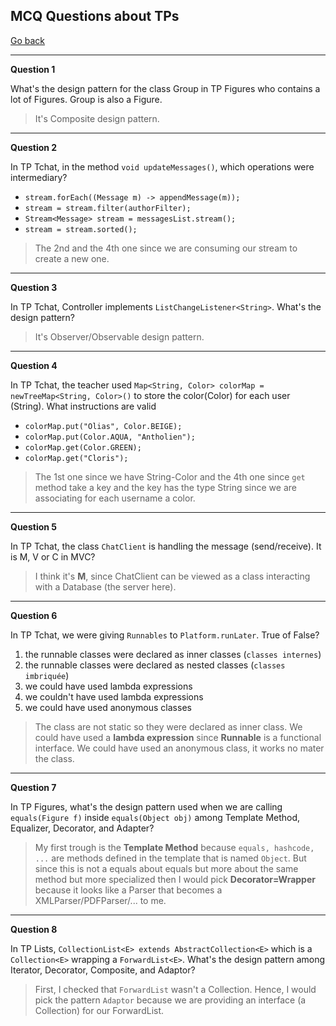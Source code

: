 ## MCQ Questions about TPs

[Go back](index.md)

<hr class="sr">

**Question 1**

What's the design pattern for the class Group in TP Figures
who contains a lot of Figures. Group is also a Figure.

<blockquote class="spoiler">
It's Composite design pattern.
</blockquote>

<hr class="sl">

**Question 2**

In TP Tchat, in the method ``void updateMessages()``,
which operations were intermediary?

* ``stream.forEach((Message m) -> appendMessage(m));``
* ``stream = stream.filter(authorFilter);``
* ``Stream<Message> stream = messagesList.stream();``
* ``stream = stream.sorted();``

<blockquote class="spoiler">
The 2nd and the 4th one since we are consuming our stream
to create a new one.
</blockquote>

<hr class="sr">

**Question 3**

In TP Tchat, Controller implements ``ListChangeListener<String>``.
What's the design pattern?

<blockquote class="spoiler">
It's Observer/Observable design pattern.
</blockquote>

<hr class="sl">

**Question 4**

In TP Tchat, the teacher used ``Map<String, Color> colorMap = newTreeMap<String, Color>()``
to store the color(Color) for each user (String). What instructions
are valid

* ``colorMap.put("Olias", Color.BEIGE);``
* ``colorMap.put(Color.AQUA, "Antholien");``
* ``colorMap.get(Color.GREEN);``
* ``colorMap.get("Cloris");``

<blockquote class="spoiler">
The 1st one since we have String-Color and the 4th one
since <code>get</code> method take a key and the key has the type String
since we are associating for each username a color.
</blockquote>

<hr class="sr">

**Question 5**

In TP Tchat, the class ``ChatClient`` is handling
the message (send/receive). It is M, V or C in MVC?

<blockquote class="spoiler">
I think it's <b>M</b>, since ChatClient can be viewed
as a class interacting with a Database (the server here).
</blockquote>

<hr class="sl">

**Question 6**

In TP Tchat, we were giving ``Runnables`` to
``Platform.runLater``. True of False?

1. the runnable classes were declared as inner classes (``classes internes``)
2. the runnable classes were declared as nested classes (``classes imbriquée``)
3. we could have used lambda expressions
4. we couldn't have used lambda expressions
5. we could have used anonymous classes

<blockquote class="spoiler">
The class are not static so they were declared as inner class.
We could have used a <b>lambda expression</b> since
<b>Runnable</b> is a functional interface. We could
have used an anonymous class, it works no mater the class.
</blockquote>

<hr class="sr">

**Question 7**

In TP Figures, what's the design pattern used when we
are calling ``equals(Figure f)`` inside ``equals(Object obj)``
among Template Method, Equalizer, Decorator, and Adapter?

<blockquote class="spoiler">
My first trough is the <b>Template Method</b> because
<code>equals, hashcode, ...</code> are methods defined
in the template that is named <code>Object</code>. But since
this is not a equals about equals but more about the same
method but more specialized then I would pick
<b>Decorator=Wrapper</b> because it looks like a Parser
that becomes a XMLParser/PDFParser/... to me.
</blockquote>

<hr class="sl">

**Question 8**

In TP Lists, ``CollectionList<E> extends AbstractCollection<E>``
which is a ``Collection<E>`` wrapping a `ForwardList<E>`.
What's the design pattern among Iterator,
Decorator, Composite, and Adaptor?

<blockquote class="spoiler">
First, I checked that <code>ForwardList</code> wasn't
a Collection. Hence, I would pick the pattern
<code>Adaptor</code> because we are providing an interface
(a Collection) for our ForwardList.
</blockquote>